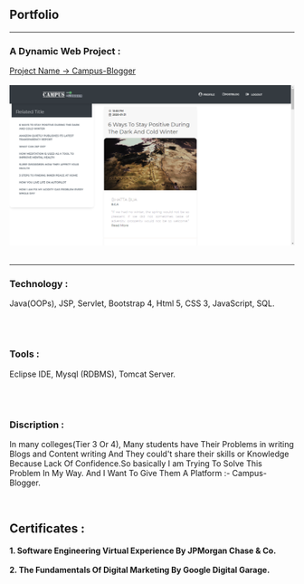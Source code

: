 ## Portfolio

---

### A Dynamic Web Project :

[Project Name -> Campus-Blogger](https://github.com/Me-SanjayMehra-27/Campus-Blogger)
<br><br>
<img src="images/Screenshot (99).png?raw=true"/>
<br><br>

---

### Technology :
<p> Java(OOPs), JSP, Servlet, Bootstrap 4, Html 5, CSS 3, JavaScript, SQL. </p>
<br><br>

### Tools :
<p> Eclipse IDE, Mysql (RDBMS), Tomcat Server. </p>
  
<br><br>

### Discription :
<p> In many colleges(Tier 3 Or 4), Many students have Their Problems in writing Blogs and Content writing And They could't share their skills or Knowledge Because Lack Of Confidence.So basically I am Trying To Solve This Problem In My Way. And I Want To Give Them A Platform :-
Campus-Blogger. <p>
 <br>
  
<h2><b> Certificates : </b></h2>

<p><b>1. Software Engineering Virtual Experience By
       JPMorgan Chase & Co.</b><br><br>
 <b>2. The Fundamentals Of Digital Marketing By
       Google Digital Garage.</b></p>
<!-- Remove above link if you don't want to attibute -->
